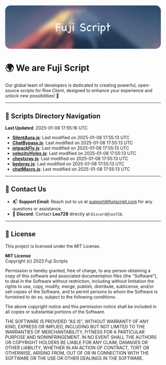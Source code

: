 ![Banner](.github/b.webp)

# 🌍 **We are Fuji Script**

Our global team of developers is dedicated to creating powerful, open-source scripts for Rise Client, designed to enhance your experience and unlock new possibilities! 🌟

---
<!-- SCRIPTS_NAVIGATION_START -->
## 📂 **Scripts Directory Navigation**

**Last Updated**: 2025-01-08 17:55:16 UTC

- **[SilentAura.js](scripts/SilentAura.js)**: Last modified on 2025-01-08 17:55:13 UTC
- **[ChatBypass.js](scripts/ChatBypass.js)**: Last modified on 2025-01-08 17:55:13 UTC
- **[jetpackFly.js](scripts/jetpackFly.js)**: Last modified on 2025-01-08 17:55:13 UTC
- **[velocityHylex.js](scripts/velocityHylex.js)**: Last modified on 2025-01-08 17:55:13 UTC
- **[chestxray.js](scripts/chestxray.js)**: Last modified on 2025-01-08 17:55:13 UTC
- **[bedxray.js](scripts/bedxray.js)**: Last modified on 2025-01-08 17:55:13 UTC
- **[chatMacro.js](scripts/chatMacro.js)**: Last modified on 2025-01-08 17:55:13 UTC

<!-- SCRIPTS_NAVIGATION_END -->

---

## 💬 **Contact Us**  
- 📬 **Support Email**: Reach out to us at [support@fujiscript.com](mailto:support@fujiscript.com) for any questions or assistance.  
- 💬 **Discord**: Contact **Leo728** directly at `Discord@leo728`.

---

## 📜 **License**

This project is licensed under the MIT License.  

**MIT License**  
Copyright (c) 2023 Fuji Scripts  

Permission is hereby granted, free of charge, to any person obtaining a copy of this software and associated documentation files (the "Software"), to deal in the Software without restriction, including without limitation the rights to use, copy, modify, merge, publish, distribute, sublicense, and/or sell copies of the Software, and to permit persons to whom the Software is furnished to do so, subject to the following conditions:  

The above copyright notice and this permission notice shall be included in all copies or substantial portions of the Software.  

THE SOFTWARE IS PROVIDED "AS IS", WITHOUT WARRANTY OF ANY KIND, EXPRESS OR IMPLIED, INCLUDING BUT NOT LIMITED TO THE WARRANTIES OF MERCHANTABILITY, FITNESS FOR A PARTICULAR PURPOSE AND NONINFRINGEMENT. IN NO EVENT SHALL THE AUTHORS OR COPYRIGHT HOLDERS BE LIABLE FOR ANY CLAIM, DAMAGES OR OTHER LIABILITY, WHETHER IN AN ACTION OF CONTRACT, TORT OR OTHERWISE, ARISING FROM, OUT OF OR IN CONNECTION WITH THE SOFTWARE OR THE USE OR OTHER DEALINGS IN THE SOFTWARE.  
